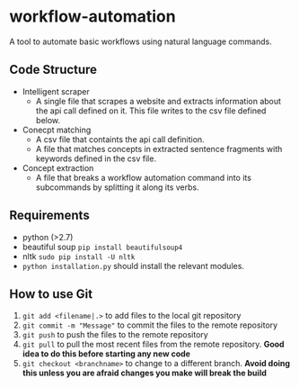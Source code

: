 # workflow-automation
A tool to automate basic workflows using natural language commands.

## Code Structure
 - Intelligent scraper
   - A single file that scrapes a website and extracts information about the api call defined on it. This file writes to the csv file defined below.
 - Conecpt matching
   - A csv file that containts the api call definition.
   - A file that matches concepts in extracted sentence fragments with keywords defined in the csv file.
 - Concept extraction
   - A file that breaks a workflow automation command into its subcommands by splitting it along its verbs.

## Requirements
 - python (>2.7)
 - beautiful soup `pip install beautifulsoup4`
 - nltk `sudo pip install -U nltk`
 - `python installation.py` should install the relevant modules.

## How to use Git
1. `git add <filename|.>` to add files to the local git repository
2. `git commit -m "Message"` to commit the files to the remote repository
3. `git push` to push the files to the remote repository
4. `git pull` to pull the most recent files from the remote repository. **Good idea to do this before starting any new code**
5. `git checkout <branchname>` to change to a different branch. **Avoid doing this unless you are afraid changes you make will break the build**
